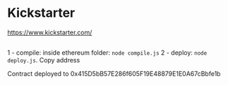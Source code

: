 # Kickstarter
https://www.kickstarter.com/

##
1 - compile: inside ethereum folder: `node compile.js`
2 - deploy: `node deploy.js`. Copy address

Contract deployed to 0x415D5bB57E286f605F19E48879E1E0A67cBbfe1b